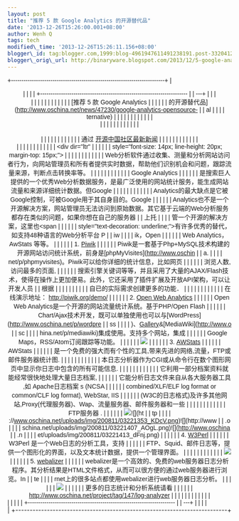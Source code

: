 ```yaml
--- 
layout: post 
title: "推荐 5 款 Google Analytics 的开源替代品" 
date: '2013-12-26T15:26:00.001+08:00' 
author: Wenh Q
tags: tech
modified\_time: '2013-12-26T15:26:11.156+08:00' 
blogger\_id: tag:blogger.com,1999:blog-4961947611491238191.post-3320412298471711663
blogger\_orig\_url: http://binaryware.blogspot.com/2013/12/5-google-analytics.html
---
```

<div dir="ltr">



<div class="gmail_quote">

<div style="font-family: Arial,sans-serif; width: 100%;">

+--------------------------------------------------------------------------+
| <div align="center">                                                     |
|                                                                          |
| +----------------------------------------------------------------------- |
| ---+                                                                     |
| | <div dir="ltr">                                                        |
|    |                                                                     |
| |                                                                        |
|    |                                                                     |
| | [推荐 5 款 Google Analytics                                               |
| |                                                                        |
| | 的开源替代品](http://www.oschina.net/news/47230/google-analytics-opensource- |
| al |                                                                     |
| | ternative)                                                             |
|    |                                                                     |
| |                                                                        |
|    |                                                                     |
| | </div>                                                                 |
|    |                                                                     |
| |                                                                        |
|    |                                                                     |
| | <div style="margin-top: 15px;">                                        |
|    |                                                                     |
| |                                                                        |
|    |                                                                     |
| | 通过 [开源中国社区最新新闻](http://www.oschina.net/?from=rss)            | |
|                                                                          |
| |                                                                        |
|    |                                                                     |
| | </div>                                                                 |
|    |                                                                     |
| |                                                                        |
|    |                                                                     |
| | <div dir="ltr"                                                         |
|    |                                                                     |
| | style="font-size: 14px; line-height: 20px; margin-top: 15px;">         |
|    |                                                                     |
| |                                                                        |
|    |                                                                     |
| | Web分析软件通过收集、测量和分析网站访问者行为，向网站管理员和所有者提供实时数据，帮助他们识别机会和问题，跟踪流量来源，判断点击转换率等。 |
| 
 |                                                                      |
| |                                                                        |
|    |                                                                     |
| | Google Analytics                                                       |
|    |                                                                     |
| | 是搜索巨人提供的一个优秀Web分析数据服务，是最广泛使用的网站统计服务，能生成网站流量和来源详细统计数据。但Google | |
|                                                                          |
| |                                                                        |
|    |                                                                     |
| | Analytics的最大缺点是它被Google控制，可被Google用于其自身目的。Google    | |
|                                                                          |
| | Analytics也不是一个开源解决方案，网站管理员无法访问到原始数据。其它基于云端的Web分析服务都存在类似的问题，如果你想在自己的服务器 |
| 上托 |                                                                   |
| | 管一个开源的解决方案，这里也<span                                        | |
|                                                                          |
| | style="text-decoration: underline;">有许多优秀的替代</span>，如支持48种语言的Web分析平台 P |
| iw |                                                                     |
| | ik，Open                                                                |
|   |                                                                      |
| | Web Analytics，AwStats 等等。
                                           | |
|                                                                          |
| | 1. [Piwik](http://www.oschina.net/p/piwik)
                            |
|    |                                                                     |
| | Piwik是一套基于Php+MySQL技术构建的开源网站访问统计系统，前身是[phpMyVisites](http://www.oschin |
| a. |                                                                     |
| | net/p/phpmyvisites)。Piwik可以给你详细的统计信息，比如网页               | |
|                                                                          |
| | 浏览人数, 访问最多的页面,                                                | |
|                                                                          |
| | 搜索引擎关键词等等，并且采用了大量的AJAX/Flash技术，使得在操作上更加便易。此外，它还采用了插件扩展及开放API架构，可以让开发人员 |
| 根据 |                                                                   |
| |                                                                        |
|    |                                                                     |
| | 自已的实际需求创建更多的功能．
                                          | |
|                                                                          |
| | 
                                                                      |
|    |                                                                     |
| | 在线演示地址： <http://piwik.org/demo/>
                                 | |
|                                                                          |
| | 2. [Open Web Analytics](http://www.oschina.net/p/open+web+analytics)
  |
|    |                                                                     |
| | Open Web Analytics是一个开源的网站流量统计系统。基于PHP/Open Flash       | |
|                                                                          |
| | Chart/Ajax技术开发，既可以单独使用也可以与[WordPress](http://www.oschina.net/p/wordpre |
| ss |                                                                     |
| | )、[Gallery](http://www.oschina.net/p/gallery)&[MediaWiki](http://www.o |
| sc |                                                                     |
| | hina.net/p/mediawiki)集成使用。支持多个网站，集成                        | |
|                                                                          |
| | Google Maps，RSS/Atom订阅跟踪等功能。
                                   | |
|                                                                          |
| | ![](http://www.oschina.net/uploads/img/200912/02172504_7Qv0.jpg)
      |
|    |                                                                     |
| | 3. [AWStats](http://www.oschina.net/p/awstats)
                        |
|    |                                                                     |
| | AWStats                                                                |
|    |                                                                     |
| | 是一个免费的强大而有个性的工具,带来先进的网络,流量，FTP或邮件服务器统计图. | |
|                                                                          |
| |                                                                        |
|    |                                                                     |
| | 本日志分析器作为CGI或从命令行在数个图形网页中显示你日志中包含的所有可能信息. | |
|                                                                          |
| |                                                                        |
|    |                                                                     |
| | 它利用一部分档案资料就能经常很快地处理大量日志档案,                      | |
|                                                                          |
| | 它能分析日志文件来自从各大服务器工具 ,如 Apache日志档案 s (NCSA          | |
|                                                                          |
| | combined/XLF/ELF log format or common/CLF log format), WebStar, IIS    |
|    |                                                                     |
| | (W3C的日志格式)及许多其他网站,Proxy(代理服务器)、Wap、流量服务器、邮件服务器和一些 | |
|                                                                          |
| |                                                                        |
|    |                                                                     |
| | FTP服务器 .
                                                              |
| |                                                                        |
| | ![](http://www.oschina.net/uploads/img/200811/03221340_Rts2.png)![](ht |
| tp |                                                                     |
| | ://www.oschina.net/uploads/img/200811/03221353_KDcV.png)![](http://www |
| .o |                                                                     |
| | schina.net/uploads/img/200811/03221407_AOgL.png)![](http://www.oschina |
| .n |                                                                     |
| | et/uploads/img/200811/03221413_dFnj.png)
                              |
|    |                                                                     |
| | 4. [W3Perl](http://www.oschina.net/p/w3perl)
                          |
|    |                                                                     |
| | W3Perl 是一个Web日志的分析工具，支持                                     | |
|                                                                          |
| | FTP、Squid、邮件日志等，提供一个图形化的界面，以及文本统计数据，提供一个管理界面。
 | |
|                                                                          |
| |                                                                        |
|    |                                                                     |
| | ![](http://www.oschina.net/uploads/img/200905/13225416_zv4o.jpg)
      |
|    |                                                                     |
| | 5. [webalizer](http://www.oschina.net/p/webalizer)
                    |
|    |                                                                     |
| | webalizer是一个高效的、免费的web服务器日志分析程序。其分析结果是HTML文件格式，从而可以很方便的通过web服务器进行浏览。In |
| te |                                                                     |
| | rnet上的很多站点都使用webalizer进行web服务器日志分析。
                  | |
|                                                                          |
| | ![](http://www.oschina.net/uploads/img/200812/18171943_Y6jf.png)
      |
|    |                                                                     |
| | 更多的日志统计和分析系统请看
                                            | |
|                                                                          |
| | <http://www.oschina.net/project/tag/147/log-analyzer>                  |
|    |                                                                     |
| |                                                                        |
|    |                                                                     |
| | </div>                                                                 |
|    |                                                                     |
| +----------------------------------------------------------------------- |
| ---+                                                                     |
|                                                                          |
| </div>                                                                   |
+--------------------------------------------------------------------------+

</div>

</div>

</div>
